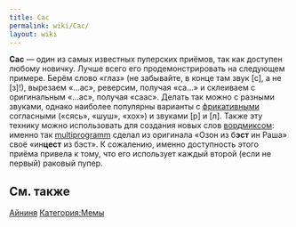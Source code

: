 ```yaml
---
title: Сас
permalink: wiki/Сас/
layout: wiki
---
```


**Сас** — один из самых известных пуперских приёмов, так как доступен
любому новичку. Лучше всего его продемонстрировать на следующем примере.
Берём слово «глаз» (не забывайте, в конце там звук \[с\], а не \[з\]!),
вырезаем «…ас», реверсим, получая «са…» и склеиваем с оригинальным
«…ас», получая «саас». Делать так можно с разными звуками, однако
наиболее популярны варианты с
[фрикативными](https://ru.wikipedia.org/wiki/%D0%A4%D1%80%D0%B8%D0%BA%D0%B0%D1%82%D0%B8%D0%B2%D0%BD%D1%8B%D0%B5_%D1%81%D0%BE%D0%B3%D0%BB%D0%B0%D1%81%D0%BD%D1%8B%D0%B5)
согласными («сясь», «шуш», «хох») и звуками \[р\] и \[л\]. Также эту
технику можно использовать для создания новых слов
[вордмиксом](Термины#Вордмикс "wikilink"): именно так
[multiprogramm](multiprogramm "wikilink") сделал из оригинала «Озон из
б**эст** ин Раша» своё «ин**цест** из бэст». К сожалению, именно
доступность этого приёма привела к тому, что его использует каждый
второй (если не первый) раковый пупер.

## См. также

[Айниня](Айниня "wikilink") [Категория:Мемы](Категория:Мемы "wikilink")
